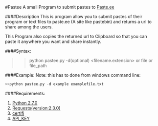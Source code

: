 #Pastee
A small Program to submit pastes to [Paste.ee](https://paste.ee/)

####Description
This is program allow you to submit 
pastes of their program or text files to paste.ee (A site like pastebin)
and returns a url to share among the users.  

This Program also copies the returned url to Clipboard so that you can
paste it anywhere you want and share instantly.

####Syntax:
>>python pastee.py -d(optional)<Description> <filename.extension> or file or file_path

####Example:
Note: this has to done from windows command line:
```python
>>python pastee.py -d example examplefile.txt
```
####Requirements:
1. [Python 2.7.0](https://www.python.org/download/releases/2.7/)
2. [Requests(version:2.3.0)](http://python-requests.org)
3. [certifi](https://pypi.python.org/pypi/certifi)
4. [API_KEY](https://paste.ee/)
